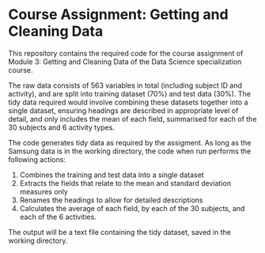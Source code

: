 # Course Assignment: Getting and Cleaning Data
This repository contains the required code for the course assignment of  Module 3: Getting and Cleaning Data of the Data Science specialization course.

The raw data consists of 563 variables in total (including subject ID and activity), and are split into training dataset (70%) and test data (30%). The tidy data required would involve combining these datasets together into a single dataset, ensuring headings are described in appropriate level of detail, and only includes the mean of each field, summarised for each of the 30 subjects and 6 activity types.   

The code generates tidy data as required by the assigment.  As long as the Samsung data is in the working directory, the code when run performs the following actions:

1. Combines the training and test data into a single dataset
2. Extracts the fields that relate to the mean and standard deviation measures only
3. Renames the headings to allow for detailed descriptions
4. Calculates the average of each field, by each of the 30 subjects, and each of the 6 activities.

The output will be a text file containing the tidy dataset, saved in the working directory.

